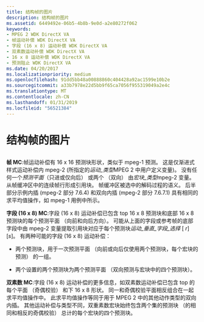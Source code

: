 ```yaml
---
title: 结构帧的图片
description: 结构帧的图片
ms.assetid: 6449492e-06b5-4b8b-9e0d-a2e80272f062
keywords:
- MPEG 2 WDK DirectX VA
- 帧运动补偿 WDK DirectX VA
- 字段 (16 x 8) 运动补偿 WDK DirectX VA
- 双素数运动补偿 WDK DirectX VA
- 16 x 8 运动补偿 WDK DirectX VA
- 预测阻止 WDK DirectX VA
ms.date: 04/20/2017
ms.localizationpriority: medium
ms.openlocfilehash: 91dd5bb48a00888860c404428a92ac1599e10b2e
ms.sourcegitcommit: a33b7978e22d5bb9f65ca7056f955319049a2e4c
ms.translationtype: MT
ms.contentlocale: zh-CN
ms.lasthandoff: 01/31/2019
ms.locfileid: "56521384"
---
```

# <a name="frame-structured-pictures"></a>结构帧的图片


## <span id="ddk_frame_structured_pictures_gg"></span><span id="DDK_FRAME_STRUCTURED_PICTURES_GG"></span>


**帧 MC**:帧运动补偿有 16 x 16 预测块形状，类似于 mpeg-1 预测。 这是仅渐进式样式运动补偿内 mpeg-2 (所指定的*运动\_类型*MPEG 2 中用户定义变量)。 没有任何一个*预测平面*（只进或仅向后） 或两个 （双向） 由*宏块\_类型*mpeg-2 变量。 从帧缓冲区中的连续帧行形成引用块。 帧缓冲区被选中的解码过程的语义。 后半部分示例内插 (mpeg-2 部分 7.6.4) 和双向内插 (mpeg-2 部分 7.6.7.1) 具有相同的求平均值操作，如 mpeg-1 用例中所示。

**字段 (16 x 8) MC**:字段 (16 x 8) 运动补偿已包含 top 16 x 8 预测块和底部 16 x 8 预测块的每个预测平面 （向前和向后方向）。 可能从上面的字段或参考帧的底部字段中由 mpeg-2 变量提取引用块对应于每个预测块*运动\_垂直\_字段\_选择* \[ *r*\]\[*s*\]。 有两种可能的字段 (16 x 8) 运动补偿：

-   两个预测块，用于一次预测平面 （向前或向后仅使用两个预测块，每个宏块的预测） 的一组。

-   两个设置的两个预测块为两个预测平面 （双向预测与宏块中的四个预测块）。

**双素数 MC**:字段 (16 x 8) 运动补偿的更多信息，如双素数运动补偿已包含 top 的每个平面 （奇偶校验） 和下 16 x 8 形状。 同一和奇偶校验平面相反组合在一起求平均值操作中。 此求平均值操作等同于用于 MPEG 2 中的其他动作类型的双向内插。 其他运动补偿与类型不同，双重素数宏块始终包含两个集的预测块 （的相同和相反的奇偶校验） 总计的每个宏块的四个预测块。

 

 





